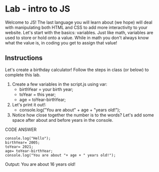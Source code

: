 # Lab - intro to JS
Welcome to JS! The last language you will learn about (we hope) will deal with manipulating both HTML and CSS to add more interactivity to your website. Let's start with the basics: variables. Just like math, variables are used to store or hold onto a value. While in math you don't always know what the value is, in coding you get to assign that value!


## Instructions
Let's create a birthday calculator! Follow the steps in class (or below) to complete this lab.

1. Create a few variables in the script.js using var:
    * birthYear = your birth year;
    * toYear = this year;
    * age = toYear-birthYear;
2. Let's print it out!:
    * console.log("You are about" + age + "years old!");
3. Notice how close together the number is to the words? Let's add some space after about and before years in the console.


CODE ANSWER
```
console.log("Hello");
birthYear= 2005;
toYear= 2021;
age= toYear-birthYear;
console.log("You are about "+ age + " years old!");
```
Output: You are about 16 years old!

